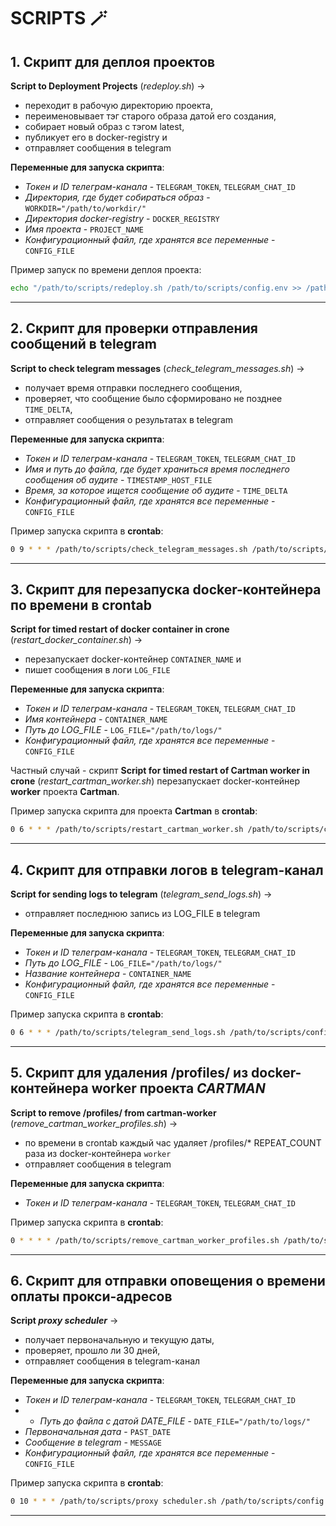 # SCRIPTS 🪄

## 1. **Скрипт для деплоя проектов**

**Script to Deployment Projects** (_redeploy.sh_) ->

- переходит в рабочую директорию проекта, 
- переименовывает тэг старого образа датой его создания,
- собирает новый образ с тэгом latest, 
- публикует его в docker-registry и 
- отправляет сообщения в telegram

**Переменные для запуска скрипта**:

- _Токен и ID телеграм-канала_ - `TELEGRAM_TOKEN`, `TELEGRAM_CHAT_ID`
- _Директория, где будет собираться образ_ - `WORKDIR="/path/to/workdir/"`
- _Директория docker-registry_ - `DOCKER_REGISTRY`
- _Имя проекта_ - `PROJECT_NAME`
- _Конфигурационный файл, где хранятся все переменные_ - `CONFIG_FILE`

Пример запуск по времени деплоя проекта:
```bash
echo "/path/to/scripts/redeploy.sh /path/to/scripts/config.env >> /path/to/scripts/cartman_log.log 2>&1" | at 18:26 2025-03-24
```

---
## 2. **Скрипт для проверки отправления сообщений в telegram**

**Script to check telegram messages** (_check_telegram_messages.sh_) ->

- получает время отправки последнего сообщения,
- проверяет, что сообщение было сформировано не позднее `TIME_DELTA`,
- отправляет сообщения о результатах в telegram

**Переменные для запуска скрипта**:

- _Токен и ID телеграм-канала_ - `TELEGRAM_TOKEN`, `TELEGRAM_CHAT_ID`
- _Имя и путь до файла, где будет храниться время последнего сообщения об аудите_ - `TIMESTAMP_HOST_FILE`
- _Время, за которое ищется сообщение об аудите_ - `TIME_DELTA`
- _Конфигурационный файл, где хранятся все переменные_ - `CONFIG_FILE`

Пример запуска скрипта в **crontab**:
```bash
0 9 * * * /path/to/scripts/check_telegram_messages.sh /path/to/scripts/config.env >> /path/to/scripts/check_telegram_messages.log 2>&1
```

---
## 3. **Скрипт для перезапуска docker-контейнера по времени в crontab**

**Script for timed restart of docker container in crone** (_restart_docker_container.sh_) ->

- перезапускает docker-контейнер `CONTAINER_NAME` и
- пишет сообщения в логи `LOG_FILE`

**Переменные для запуска скрипта**:

- _Токен и ID телеграм-канала_ - `TELEGRAM_TOKEN`, `TELEGRAM_CHAT_ID`
- _Имя контейнера_ - `CONTAINER_NAME`
- _Путь до LOG_FILE_ - `LOG_FILE="/path/to/logs/"`
- _Конфигурационный файл, где хранятся все переменные_ - `CONFIG_FILE`

Частный случай - скрипт **Script for timed restart of Cartman worker in crone** (_restart_cartman_worker.sh_) 
перезапускает docker-контейнер **worker** проекта **Cartman**.

Пример запуска скрипта для проекта **Cartman** в **crontab**:
```bash
0 6 * * * /path/to/scripts/restart_cartman_worker.sh /path/to/scripts/config.env >> /path/to/scripts/restart_cartman_worker.log 2>&1
```

---
## 4. **Скрипт для отправки логов в telegram-канал**

**Script for sending logs to telegram** (_telegram_send_logs.sh_) ->

- отправляет последнюю запись из LOG_FILE в telegram

**Переменные для запуска скрипта**:

- _Токен и ID телеграм-канала_ - `TELEGRAM_TOKEN`, `TELEGRAM_CHAT_ID`
- _Путь до LOG_FILE_ - `LOG_FILE="/path/to/logs/"`
- _Название контейнера_ - `CONTAINER_NAME`
- _Конфигурационный файл, где хранятся все переменные_ - `CONFIG_FILE`

Пример запуска скрипта в **crontab**:
```bash
0 6 * * * /path/to/scripts/telegram_send_logs.sh /path/to/scripts/config.env >> /path/to/scripts/telegram_send_logs.log 2>&1
```

---
## 5. **Скрипт для удаления /profiles/ из docker-контейнера worker проекта _CARTMAN_**

**Script to remove /profiles/ from cartman-worker** (_remove_cartman_worker_profiles.sh_) ->

- по времени в crontab каждый час удаляет /profiles/* REPEAT_COUNT раза из docker-контейнера `worker`
- отправляет сообщения в telegram

**Переменные для запуска скрипта**:

- _Токен и ID телеграм-канала_ - `TELEGRAM_TOKEN`, `TELEGRAM_CHAT_ID`

Пример запуска скрипта в **crontab**:
```bash
0 * * * * /path/to/scripts/remove_cartman_worker_profiles.sh /path/to/scripts/config.env >> /path/to/scripts/remove_cartman_worker_profiles.log 2>&1
```

---
## 6. **Скрипт для отправки оповещения о времени оплаты прокси-адресов**

**Script _proxy scheduler_** ->

- получает первоначальную и текущую даты,
- проверяет, прошло ли 30 дней,
- отправляет сообщения в telegram-канал

**Переменные для запуска скрипта**:

- _Токен и ID телеграм-канала_ - `TELEGRAM_TOKEN`, `TELEGRAM_CHAT_ID`
- - _Путь до файла с датой DATE_FILE_ - `DATE_FILE="/path/to/logs/"`
- _Первоначальная дата_ - `PAST_DATE`
- _Сообщение в telegram_ - `MESSAGE`
- _Конфигурационный файл, где хранятся все переменные_ - `CONFIG_FILE`

Пример запуска скрипта в **crontab**:
```bash
0 10 * * * /path/to/scripts/proxy scheduler.sh /path/to/scripts/config.env >> /path/to/scripts/proxy scheduler.log 2>&1
```

---
